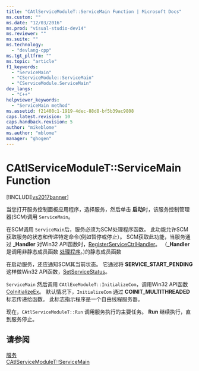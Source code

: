 ```yaml
---
title: "CAtlServiceModuleT::ServiceMain Function | Microsoft Docs"
ms.custom: ""
ms.date: "12/03/2016"
ms.prod: "visual-studio-dev14"
ms.reviewer: ""
ms.suite: ""
ms.technology: 
  - "devlang-cpp"
ms.tgt_pltfrm: ""
ms.topic: "article"
f1_keywords: 
  - "ServiceMain"
  - "CServiceModule::ServiceMain"
  - "CServiceModule.ServiceMain"
dev_langs: 
  - "C++"
helpviewer_keywords: 
  - "ServiceMain method"
ms.assetid: f21408c1-1919-4dec-88d8-bf5b39ac9808
caps.latest.revision: 10
caps.handback.revision: 5
author: "mikeblome"
ms.author: "mblome"
manager: "ghogen"
---
```

# CAtlServiceModuleT::ServiceMain Function
[!INCLUDE[vs2017banner](../assembler/inline/includes/vs2017banner.md)]

当您打开服务控制面板应用程序，选择服务，然后单击 **启动**时，该服务控制管理器\(SCM\)调用 `ServiceMain`。  
  
 在SCM调用 `ServiceMain`后，服务必须为SCM处理程序函数。  此功能允许SCM获取服务的状态和传递特定命令\(例如暂停或停止）。  SCM获取此功能，当服务通过 **\_Handler** 对Win32 API函数时，[RegisterServiceCtrlHandler](http://msdn.microsoft.com/library/windows/desktop/ms685054)。  （**\_Handler** 是调用非静态成员函数 [处理程序](../atl/catlservicemodulet-handler-function.md)。\)的静态成员函数  
  
 在启动服务，还应通知SCM其当前状态。  它通过将 **SERVICE\_START\_PENDING** 这样做Win32 API函数，[SetServiceStatus](http://msdn.microsoft.com/library/windows/desktop/ms686241)。  
  
 `ServiceMain` 然后调用 `CAtlExeModuleT::InitializeCom`，调用Win32 API函数 [CoInitializeEx](http://msdn.microsoft.com/library/windows/desktop/ms695279)。  默认情况下，`InitializeCom` 通过 **COINIT\_MULTITHREADED** 标志传递给函数。  此标志指示程序是一个自由线程服务器。  
  
 现在，`CAtlServiceModuleT::Run` 调用服务执行的主要任务。  **Run** 继续执行，直到服务停止。  
  
## 请参阅  
 [服务](../atl/atl-services.md)   
 [CAtlServiceModuleT::ServiceMain](../Topic/CAtlServiceModuleT::ServiceMain.md)